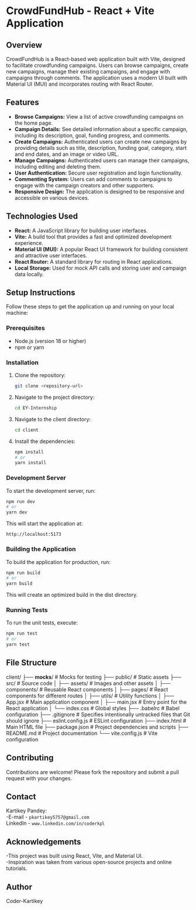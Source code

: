 # CrowdFundHub - React + Vite Application

## Overview

CrowdFundHub is a React-based web application built with Vite, designed to facilitate crowdfunding campaigns. Users can browse campaigns, create new campaigns, manage their existing campaigns, and engage with campaigns through comments. The application uses a modern UI built with Material UI (MUI) and incorporates routing with React Router.

## Features

-   **Browse Campaigns:** View a list of active crowdfunding campaigns on the home page.
-   **Campaign Details:** See detailed information about a specific campaign, including its description, goal, funding progress, and comments.
-   **Create Campaigns:** Authenticated users can create new campaigns by providing details such as title, description, funding goal, category, start and end dates, and an image or video URL.
-   **Manage Campaigns:** Authenticated users can manage their campaigns, including editing and deleting them.
-   **User Authentication:** Secure user registration and login functionality.
-   **Commenting System:** Users can add comments to campaigns to engage with the campaign creators and other supporters.
-   **Responsive Design:** The application is designed to be responsive and accessible on various devices.

## Technologies Used

-   **React:** A JavaScript library for building user interfaces.
-   **Vite:** A build tool that provides a fast and optimized development experience.
-   **Material UI (MUI):** A popular React UI framework for building consistent and attractive user interfaces.
-   **React Router:** A standard library for routing in React applications.
-   **Local Storage:** Used for mock API calls and storing user and campaign data locally.

## Setup Instructions

Follow these steps to get the application up and running on your local machine:

### Prerequisites

-   Node.js (version 18 or higher)
-   npm or yarn

### Installation

1.  Clone the repository:

    ```sh
    git clone <repository-url>
    ```

2.  Navigate to the project directory:

    ```sh
    cd EY-Internship
    ```

3.  Navigate to the client directory:

    ```sh
    cd client
    ```

4.  Install the dependencies:

    ```sh
    npm install
    # or
    yarn install
    ```

### Development Server

To start the development server, run:

```sh
npm run dev
# or
yarn dev
```

This will start the application at:

```http://localhost:5173```

### Building the Application

To build the application for production, run:

```sh
npm run build
# or
yarn build
```

This will create an optimized build in the dist directory.

### Running Tests

To run the unit tests, execute:

```sh
npm run test
# or
yarn test
```

## File Structure

client/
├── __mocks__/            # Mocks for testing
├── public/             # Static assets
├── src/                # Source code
│   ├── assets/         # Images and other assets
│   ├── components/     # Reusable React components
│   ├── pages/          # React components for different routes
│   ├── utils/          # Utility functions
│   ├── App.jsx         # Main application component
│   ├── main.jsx        # Entry point for the React application
│   └── index.css       # Global styles
├── .babelrc             # Babel configuration
├── .gitignore           # Specifies intentionally untracked files that Git should ignore
├── eslint.config.js    # ESLint configuration
├── index.html          # Main HTML file
├── package.json        # Project dependencies and scripts
├── README.md           # Project documentation
└── vite.config.js      # Vite configuration

## Contributing

Contributions are welcome! Please fork the repository and submit a pull request with your changes.

## Contact

Kartikey Pandey:\
-E-mail - ```pkartikey5757@gmail.com```\
LinkedIn - ```www.linkedin.com/in/coderkp```\

## Acknowledgements

-This project was built using React, Vite, and Material UI.\
-Inspiration was taken from various open-source projects and online tutorials.

## Author 

Coder-Kartikey